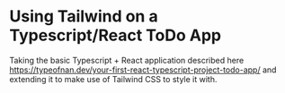 # Using Tailwind on a Typescript/React ToDo App

Taking the basic Typescript + React application described here https://typeofnan.dev/your-first-react-typescript-project-todo-app/ and extending it to make use of Tailwind CSS to style it with.
